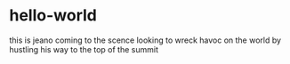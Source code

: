 # hello-world
this is jeano coming to the scence 
looking to wreck havoc on the world 
by hustling his way to the top of the summit
